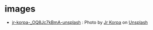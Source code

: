 # images

* [jr-korpa-_OQ8Jc7kBmA-unsplash](jr-korpa-_OQ8Jc7kBmA-unsplash.jpg) : Photo by [Jr Korpa](https://unsplash.com/@korpa?utm_source=unsplash&amp;utm_medium=referral&amp;utm_content=creditCopyText) on [Unsplash](https://unsplash.com/s/photos/scary?utm_source=unsplash&amp;utm_medium=referral&amp;utm_content=creditCopyText)